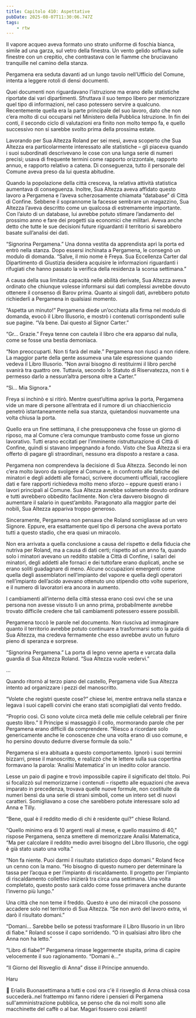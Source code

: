 ```yaml
---
title: Capitolo 410: Aspettative
pubDate: 2025-08-07T11:30:06.747Z
tags:
    - rtw
---
```











Il vapore acqueo aveva formato uno strato uniforme di foschia bianca, simile ad una garza, sul vetro della finestra. Un vento gelido soffiava sulle finestre con un crepitio, che contrastava con le fiamme che bruciavano tranquille nel camino della stanza.


Pergamena era seduta davanti ad un lungo tavolo nell’Ufficio del Comune, intenta a leggere rotoli di densi documenti.


Quei documenti non riguardavano l’istruzione ma erano delle statistiche riportate dai vari dipartimenti. Sfruttava il suo tempo libero per memorizzare quel tipo di informazioni, nel caso potessero servire a qualcuno. Recentemente quella era la parte principale del suo lavoro, dato che non c’era molto di cui occuparsi nel Ministero della Pubblica Istruzione. In fin dei conti, il secondo ciclo di valutazioni era finito non molto tempo fa, e quello successivo non si sarebbe svolto prima della prossima estate.


Lavorando per Sua Altezza Roland per sei mesi, aveva scoperto che Sua Altezza era particolarmente interessato alle statistiche – gli piaceva quando i suoi subordinati descrivevano le cose con una lunga serie di numeri precisi; usava di frequente termini come rapporto orizzontale, rapporto annuo, e rapporto relativo a catena. Di conseguenza, tutto il personale del Comune aveva preso da lui questa abitudine.


Quando la popolazione della città cresceva, la relativa attività statistica aumentava di conseguenza. Inoltre, Sua Altezza aveva affidato questo lavoro a Pergamena e l’aveva scherzosamente chiamata “database” di Città di Confine. Sebbene il soprannome la facesse sembrare un magazzino, Sua Altezza l’aveva descritto come un qualcosa di estremamente importante. Con l’aiuto di un database, lui avrebbe potuto stimare l’andamento del prossimo anno e fare dei progetti sia economici che militari. Aveva anche detto che tutte le sue decisioni future riguardanti il territorio si sarebbero basate sull’analisi dei dati.


“Signorina Pergamena.” Una donna vestita da apprendista aprì la porta ed entrò nella stanza. Dopo essersi inchinata a Pergamena, le consegnò un modulo di domanda. “Salve, il mio nome è Freya. Sua Eccellenza Carter dal Dipartimento di Giustizia desidera acquisire le informazioni riguardanti i rifugiati che hanno passato la verifica della residenza la scorsa settimana.”


A causa della sua limitata capacità nelle abilità derivate, Sua Altezza aveva ordinato che chiunque volesse informarsi sui dati complessi avrebbe dovuto ottenere il consenso di Barov prima. Quanto ai singoli dati, avrebbero potuto richiederli a Pergamena in qualsiasi momento.






“Aspetta un minuto!” Pergamena diede un’occhiata alla firma nel modulo di domanda, evocò il Libro Illusorio, e mostrò i contenuti corrispondenti sulle sue pagine. “Va bene. Dai questo al Signor Carter.”


“Gr… Grazie.” Freya tenne con cautela il libro che era apparso dal nulla, come se fosse una bestia demoniaca.


“Non preoccuparti. Non ti farà del male.” Pergamena non riuscì a non ridere. La maggior parte della gente assumeva una tale espressione quando vedeva il Libro Illusorio. “Non avrai bisogno di restituirmi il libro perché svanirà tra quattro ore. Tuttavia, secondo lo Statuto di Riservatezza, non ti è permesso darlo a nessun’altra persona oltre a Carter.”


“Sì… Mia Signora.”


Freya si inchinò e si ritirò. Mentre quest’ultima apriva la porta, Pergamena vide un mare di persone all’entrata ed il rumore di un chiacchiericcio penetrò istantaneamente nella sua stanza, quietandosi nuovamente una volta chiusa la porta.


Quello era un fine settimana, il che presupponeva che fosse un giorno di riposo, ma al Comune c’era comunque trambusto come fosse un giorno lavorativo. Tutti erano eccitati per l’imminente ristrutturazione di Città di Confine, quindi si stavano impegnando a fondo. Visto che Sua Altezza si era offerto di pagare gli straordinari, nessuno era disposto a restare a casa.


Pergamena non comprendeva la decisione di Sua Altezza. Secondo lei non c’era molto lavoro da svolgere al Comune e, in confronto alle fatiche dei minatori e degli addetti alle fornaci, scrivere documenti ufficiali, raccogliere dati e fare rapporti richiedeva molto meno sforzo – eppure questi erano i lavori principali al Comune. Sua Altezza avrebbe solamente dovuto ordinare e tutti avrebbero obbedito facilmente. Non c’era davvero bisogno di aumentare il salario in quest’ambito. Paragonato alla maggior parte dei nobili, Sua Altezza appariva troppo generoso.


Sinceramente, Pergamena non pensava che Roland somigliasse ad un vero Signore. Eppure, era esattamente quel tipo di persona che aveva portato tutti a questo stadio, che era quasi un miracolo.


Non era arrivata a quella conclusione a causa del rispetto e della fiducia che nutriva per Roland, ma a causa di dati certi; rispetto ad un anno fa, quando solo i minatori avevano un reddito stabile a Città di Confine, i salari dei minatori, degli addetti alle fornaci e dei tuttofare erano duplicati, anche se erano soliti guadagnare di meno. Alcune occupazioni emergenti come quella degli assemblatori nell’impianto del vapore e quella degli operatori nell’impianto dell’acido avevano ottenuto uno stipendio otto volte superiore, e il numero di lavoratori era ancora in aumento.


I cambiamenti all’interno della città stessa erano così ovvi che se una persona non avesse vissuto lì un anno prima, probabilmente avrebbe trovato difficile credere che tali cambiamenti potessero essere possibili.


Pergamena toccò le parole nel documento. Non riusciva ad immaginare quanto il territorio avrebbe potuto continuare a trasformarsi sotto la guida di Sua Altezza, ma credeva fermamente che esso avrebbe avuto un futuro pieno di speranza e sorprese.


“Signorina Pergamena.” La porta di legno venne aperta e varcata dalla guardia di Sua Altezza Roland. “Sua Altezza vuole vedervi.”


...


Quando ritornò al terzo piano del castello, Pergamena vide Sua Altezza intento ad organizzare i pezzi del manoscritto.


“Volete che registri queste cose?” chiese lei, mentre entrava nella stanza e legava i suoi capelli corvini che erano stati scompigliati dal vento freddo.


“Proprio così. Ci sono volute circa metà delle mie cellule celebrali per finire questo libro.” Il Principe si massaggiò il collo, mormorando parole che per Pergamena erano difficili da comprendere. “Riesco a ricordare solo genericamente anche le conoscenze che una volta erano di uso comune, e ho persino dovuto dedurre diverse formule da solo.”


Pergamena si era abituata a questo comportamento. Ignorò i suoi termini bizzarri, prese il manoscritto, e realizzò che le lettere sulla sua copertina formavano la parola: ‘Analisi Matematica’ in un inedito color arancio.


Lesse un paio di pagine e trovò impossibile capire il significato del titolo. Poi si focalizzò sul memorizzarne i contenuti – rispetto alle equazioni che aveva imparato in precedenza, trovava quelle nuove formule, non costituite da numeri bensì da una serie di strani simboli, come un intero set di nuovi caratteri. Somigliavano a cose che sarebbero potute interessare solo ad Anna e Tilly.


“Bene, qual è il reddito medio di chi è residente qui?” chiese Roland.


“Quello minimo era di 10 argenti reali al mese, e quello massimo di 40,” rispose Pergamena, senza smettere di memorizzare Analisi Matematica, “Ma per calcolare il reddito medio avrei bisogno del Libro Illusorio, che oggi è già stato usato una volta.”


“Non fa niente. Puoi darmi il risultato statistico dopo domani.” Roland fece un cenno con la mano. “Ho bisogno di questo numero per determinare la tassa per l’acqua e per l’impianto di riscaldamento. Il progetto per l’impianto di riscaldamento collettivo inizierà tra circa una settimana. Una volta completato, questo posto sarà caldo come fosse primavera anche durante l’inverno più lungo.”


Una città che non teme il freddo. Questo è uno dei miracoli che possono accadere solo nel territorio di Sua Altezza. “Se non avrò del lavoro extra, vi darò il risultato domani.”


“Domani… Sarebbe bello se potessi trasformare il Libro Illusorio in un libro di fiabe.” Roland scosse il capo sorridendo. “O in qualsiasi altro libro che Anna non ha letto.”


“Libro di fiabe?” Pergamena rimase leggermente stupita, prima di capire velocemente il suo ragionamento. “Domani è…”


“Il Giorno del Risveglio di Anna” disse il Principe annuendo.


Haru






💬 Erialis Buonasettimana a tutti e così ora c'è il risveglio di Anna chissà cosa succederà..nel frattempo mi fanno ridere i pensieri di Pergamena sull'amministrazione pubblica, se penso che da noi molti sono alle macchinette del caffè o al bar. Magari fossero così zelanti! 








                                


                                




